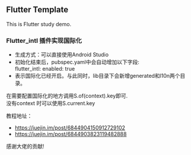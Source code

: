 ## Flutter Template
This is Flutter study demo.
### Flutter_intl 插件实现国际化

- 生成方式：可以直接使用Android Studio
- 初始化结束后，pubspec.yaml中会自动增加以下字段:  
  flutter_intl:
    enabled: true
- 表示国际化已经开启。与此同时，lib目录下会新增generated和l10n两个目录。

在需要配置国际化的地方调用S.of(context).key即可.  
没有context 时可以使用S.current.key

教程地址：  
- https://juejin.im/post/6844904150912729102  
- https://juejin.im/post/6844903823119482888

感谢大佬的贡献!